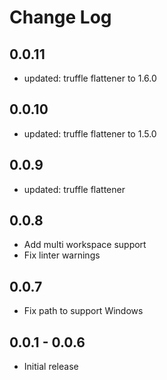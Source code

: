 # Change Log

## 0.0.11
- updated: truffle flattener to 1.6.0

## 0.0.10
- updated: truffle flattener to 1.5.0

## 0.0.9
- updated: truffle flattener

## 0.0.8
- Add multi workspace support
- Fix linter warnings

## 0.0.7
- Fix path to support Windows

## 0.0.1 - 0.0.6
- Initial release

